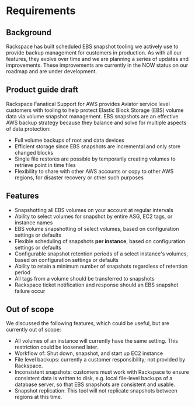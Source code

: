 # Requirements

## Background

Rackspace has built scheduled EBS snapshot tooling we actively use to provide backup management for customers in production.  As with all our features, they evolve over time and we are planning a series of updates and improvements.  These improvements are currently in the NOW status on our roadmap and are under development.  

## Product guide draft

Rackspace Fanatical Support for AWS provides Aviator service level customers with tooling to help protect Elastic Block Storage (EBS) volume data via volume snapshot management.  EBS snapshots are an effective AWS backup strategy because they balance and solve for multiple aspects of data protection:

-	Full volume backups of root and data devices
-	Efficient storage since EBS snapshots are incremental and only store changed blocks
-	Single file restores are possible by temporarily creating volumes to retrieve point in time files
-	Flexibility to share with other AWS accounts or copy to other AWS regions, for disaster recovery or other such purposes

## Features

-	Snapshotting all EBS volumes on your account at regular intervals
- Ability to select volumes for snapshot by entire ASG, EC2 tags, or instance names
-	EBS volume snapshotting of select volumes, based on configuration settings or defaults
-	Flexible scheduling of snapshots **per instance**, based on configuration settings or defaults
-	Configurable snapshot retention periods of a select instance's volumes, based on configuration settings or defaults
-	Ability to retain a minimum number of snapshots regardless of retention period
- All tags from a volume should be transferred to snapshots
-	Rackspace ticket notification and response should an EBS snapshot failure occur

## Out of scope

We discussed the following features, which could be useful, but are currently out of scope:

- All volumes of an instance will currently have the same setting. This restriction could be loosened later.
- Workflow of: Shut down, snapshot, and start up EC2 instance
- File level backups: currently a customer responsibility; not provided by Rackspace.
- Inconsistent snapshots: customers must work with Rackspace to ensure consistent data is written to disk, e.g. local file-level backups of a database server, so that EBS snapshots are consistent and usable.
- Snapshot replication: This tool will not replicate snapshots between regions at this time.

